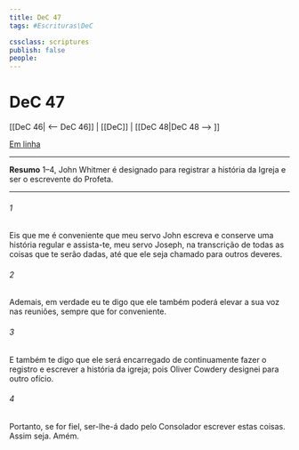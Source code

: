 ```yaml
---
title: DeC 47
tags: #Escrituras\DeC

cssclass: scriptures
publish: false
people:
---
```


# DeC 47
[[DeC 46| <-- DeC 46]] | [[DeC]] | [[DeC 48|DeC 48 --> ]]

[Em linha](https://churchofjesuschrist.org/study/scriptures/dc-testament/dc/47?lang=por)

---
__Resumo__
1–4, John Whitmer é designado para registrar a história da Igreja e ser o escrevente do Profeta.

---
###### 1 
Eis que me é conveniente que meu servo John escreva e conserve uma história regular e assista-te, meu servo Joseph, na transcrição de todas as coisas que te serão dadas, até que ele seja chamado para outros deveres.

###### 2 
Ademais, em verdade eu te digo que ele também poderá elevar a sua voz nas reuniões, sempre que for conveniente.

###### 3 
E também te digo que ele será encarregado de continuamente fazer o registro e escrever a história da igreja; pois Oliver Cowdery designei para outro ofício.

###### 4 
Portanto, se for fiel, ser-lhe-á dado pelo Consolador escrever estas coisas. Assim seja. Amém.

